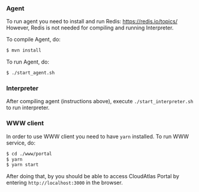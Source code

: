 ### Agent

To run agent you need to install and run Redis: https://redis.io/topics/
However, Redis is not needed for compiling and running Interpreter.

To compile Agent, do:
```sh
$ mvn install
```

To run Agent, do:
```sh
$ ./start_agent.sh
```

### Interpreter

After compiling agent (instructions above), execute `./start_interpreter.sh` to  run interpreter.

### WWW client

In order to use WWW client you need to have `yarn` installed. To run WWW service, do:
```sh
$ cd ./www/portal
$ yarn
$ yarn start
```

After doing that, by you should be able to access CloudAtlas Portal by entering `http://localhost:3000` in the browser.
